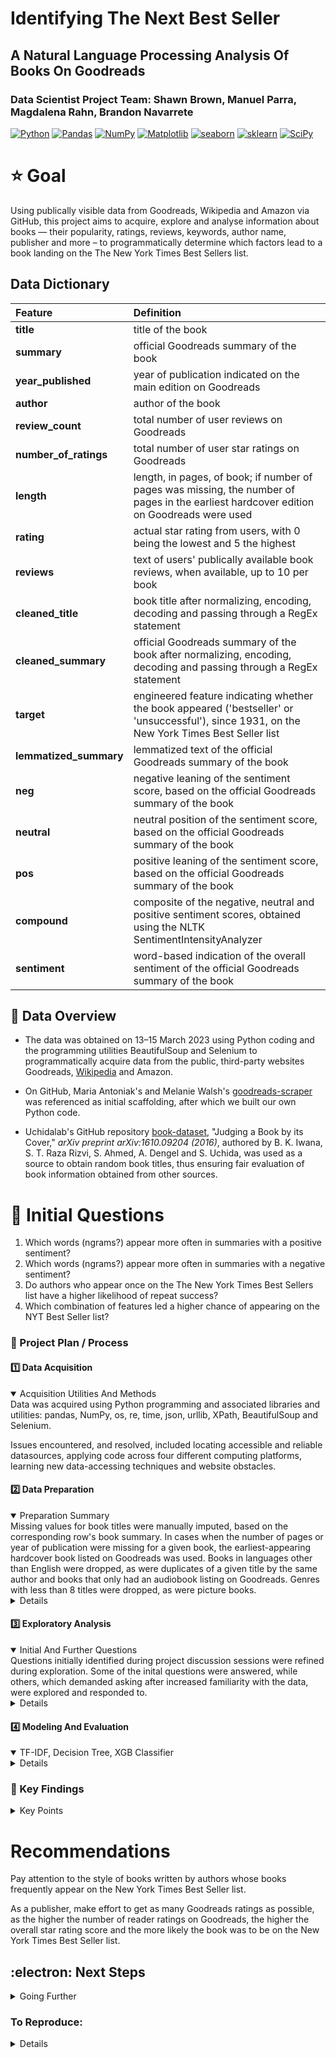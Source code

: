 #  Identifying The Next Best Seller 
## A Natural Language Processing Analysis Of Books On Goodreads  

### Data Scientist Project Team: Shawn Brown, Manuel Parra, Magdalena Rahn, Brandon Navarrete

<a href="#"><img alt="Python" src="https://img.shields.io/badge/Python-013243.svg?logo=python&logoColor=blue"></a>
<a href="#"><img alt="Pandas" src="https://img.shields.io/badge/Pandas-150458.svg?logo=pandas&logoColor=red"></a>
<a href="#"><img alt="NumPy" src="https://img.shields.io/badge/Numpy-2a4d69.svg?logo=numpy&logoColor=black"></a>
<a href="#"><img alt="Matplotlib" src="https://img.shields.io/badge/Matplotlib-8DF9C1.svg?logo=matplotlib&logoColor=blue"></a>
<a href="#"><img alt="seaborn" src="https://img.shields.io/badge/seaborn-65A9A8.svg?logo=pandas&logoColor=red"></a>
<a href="#"><img alt="sklearn" src="https://img.shields.io/badge/sklearn-4b86b4.svg?logo=scikitlearn&logoColor=black"></a>
<a href="#"><img alt="SciPy" src="https://img.shields.io/badge/SciPy-1560bd.svg?logo=scipy&logoColor=blue"></a>

# :star: Goal

Using publically visible data from Goodreads, Wikipedia and Amazon via GitHub, this project aims to acquire, explore and analyse information about books — their popularity, ratings, reviews, keywords, author name, publisher and more – to programmatically determine which factors lead to a book landing on the The New York Times Best Sellers list.



## Data Dictionary


|Feature|              Definition|  
| :------|:------|  
|**title**|            title of the book |  
|**summary**|          official Goodreads summary of the book |                                
|**year_published**|   year of publication indicated on the main edition on Goodreads |  
|**author**|           author of the book|  
|**review_count**|     total number of user reviews on Goodreads|   
|**number_of_ratings**|total number of user star ratings on Goodreads|  
|**length**|           length, in pages, of book; if number of pages was missing, the number of pages in the earliest hardcover edition on Goodreads were used|  
|**rating**|           actual star rating from users, with 0 being the lowest and 5 the highest|  
|**reviews**|          text of users' publically available book reviews, when available, up to 10 per book|  
|**cleaned_title**|    book title after normalizing, encoding, decoding and passing through a RegEx statement|  
|**cleaned_summary**|  official Goodreads summary of the book after normalizing, encoding, decoding and passing through a RegEx statement|  
|**target**|           engineered feature indicating whether the book appeared ('bestseller' or 'unsuccessful'), since 1931, on the New York Times Best Seller list|  
|**lemmatized_summary**|lemmatized text of the official Goodreads summary of the book|  
|**neg**|          negative leaning of the sentiment score, based on the official Goodreads summary of the book|  
|**neutral**|     neutral position of the sentiment score, based on the official Goodreads summary of the book|  
|**pos**|          positive leaning of the sentiment score, based on the official Goodreads summary of the book|  
|**compound**|     composite of the negative, neutral and positive sentiment scores, obtained using the NLTK SentimentIntensityAnalyzer|  
|**sentiment**|    word-based indication of the overall sentiment of the official Goodreads summary of the book|   



## :star2: Data Overview  

* The data was obtained on 13–15 March 2023 using Python coding and the programming utilities BeautifulSoup and Selenium to programmatically acquire data from the public, third-party websites Goodreads, [Wikipedia](https://en.wikipedia.org/wiki/Lists_of_The_New_York_Times_fiction_best_sellers) and Amazon.    

* On GitHub, Maria Antoniak's and Melanie Walsh's [goodreads-scraper](https://github.com/uchidalab/book-dataset) was referenced as initial scaffolding, after which we built our own Python code.    

* Uchidalab's GitHub repository [book-dataset](https://github.com/uchidalab/book-dataset), "Judging a Book by its Cover," _arXiv preprint arXiv:1610.09204 (2016)_, authored by B. K. Iwana, S. T. Raza Rizvi, S. Ahmed, A. Dengel and S. Uchida, was used as a source to obtain random book titles, thus ensuring fair evaluation of book information obtained from other sources.   


    
    
# :star2: Initial Questions

1.  Which words (ngrams?) appear more often in summaries with a positive sentiment?  
2.  Which words (ngrams?) appear more often in summaries with a negative sentiment?  
3.  Do authors who appear once on the The New York Times Best Sellers list have a higher likelihood of repeat success?   
4.  Which combination of features led a higher chance of appearing on the NYT Best Seller list?   



### :dizzy: Project Plan / Process
#### :one:   Data Acquisition

<details open> <summary> Acquisition Utilities And Methods </summary>
Data was acquired using Python programming and associated libraries and utilities: pandas, NumPy, os, re, time, json, urllib, XPath, BeautifulSoup and Selenium.  

Issues encountered, and resolved, included locating accessible and reliable datasources, applying code across four different computing platforms, learning new data-accessing techniques and website obstacles.

</details>



#### :two:   Data Preparation

<details open>  
    <summary>Preparation Summary </summary>
Missing values for book titles were manually imputed, based on the corresponding row's book summary. In cases when the number of pages or year of publication were missing for a given book, the earliest-appearing hardcover book listed on Goodreads was used. Books in languages other than English were dropped, as were duplicates of a given title by the same author and books that only had an audiobook listing on Goodreads. Genres with less than 8 titles were dropped, as were picture books.  
</details>
    
<details>    
After manual imputation, the acquired dataframes of random books were all concatenated, and turned into a final dataframe comprising 3998 rows and 11 columns before tidying. The NYT Best Sellers list comprised 1045 rows and 4 columns before tidying.  

Tidying included dropping any remaining null values, while deliberately in the collective dataframe keeping NYT Best Seller books that had missing values. The missing values were added in later, manually.  
    
After tidying, the books dataframe comprised 3665 rows and 19 columns. Columns created included whether the book appeared on the NYT Best Seller list ('successful': True or False) and columns to hold normalized title, normalized book summary, lemmatized book summary, and the sentiment score based on the NLTK SentimentIntensityAnalyzer. Customized stopwords were introduced to the stopwords process.  
    
Final columns: title, summary, year_published, author, review_count, number_of_ratings, length, genre, rating, reviews, cleaned_title, cleaned_summary, successful, lemmatized_summary, neg, neutral, pos, compound, sentiment.  
</details>

        
#### :three:   Exploratory Analysis

<details open>
<summary> Initial And Further Questions
    </summary>
Questions initially identified during project discussion sessions were refined during exploration. Some of the inital questions were answered, while others, which demanded asking after increased familiarity with the data, were explored and responded to.    
</details>

<details>
Initial Questions  

* Question 1: Looking at bigrams, best-selling author names appeared often, as did character names from series (possibly due to it being a small sample in the data set or people being drawn to series due to emotional connection to characters) and place names.  
    
* Question 4: Which combination of features led a higher chance of appearing on the NYT Best Seller list ? The greater the number of reviews and the greater the number star ratings correspond to a higher overall rating.  A slight correlation was found between  having a higher negative summary sentiment score and being a bestseller.   
      
**Further Questions:**  
* a. How many are books successful and not successful? 0.48% were found to be successful in our dataset.     
* b. Which authors had had the most NYT success? J.D. Robb, Stephen King and Rick Riordan topped the list.      
* c. The max rating for bestseller books is 4.76, while the average rating for bestsellers was 4.10. In unsuccessful books, the average score was 4.00, but the max rating was 4.8.    
* d. What was the distribution of summary sentiment scores based on review count?    
    - For bestsellers, books with a very positive sentiment score had the highest number of reviews, followed by books with a positive sentiment score.  
    - For non-bestsellers, books with a negative summary sentiment score had the highest number of reviews, followed by books with a very negative or a very positive sentiment score.  
    - For the overall train dataset, books with a negative summary-sentiment score had the highest number of reviews, followed by books with a positive sentiment score.  
    - Of the bestseller sentiment scores in the train dataset, 65 had very negative scores, 7 had negative, 1 had neutral, 11 had positive and 43 had very positive.      
* e. Does the length of a book have a relationship to its successs?   
    - The mean length of bestsellers was 477 pages, the median was 400 pages. The standard deviation was about 205 pages. So, 68% of NYT bestsellers had a length of 272 to 682 pages.  
    - Non-bestsellers had an average length of about 355 pages, with a standard deviation of about 175 pages. So, 68% of non-bestsellers had a length between 180 and 530 pages.  
    - Using the CDF (cumulative density function) based on the low end of the non-bestseller standard deviation, it was found that there was a 7% chance of a successful book having a length of 180 pages or less.  
* f. Of all authors, which ones had the most books published ?  J.D. Robb, Stephen King and Louise Penny were the most prolific.  
* g. Which genres are most prevalent? Fiction, non-fiction, fantasy and romance titles topped the list.      
* h. What is the relationship between the sumamry sentiment score and the book length? There was a weak negative correlation, as demonstrated by the Pearson's R test.  
* i. Is there a relationship between length and year published?   
    - Data was plotted and Chi-square test were run on bestsellers, non-bestsellers and on the full train dataset.  
    - On the train dataset, there was a strong positive correlation between length and year published.   
    - For bestsellers, the null hypothesis (there is no relationship between lenght and year published) could NOT be rejected.  
    - Non-bestsellers showed a strong positive correlation between length and year published.  
 
</details>
 
#### :four:   Modeling And Evaluation

<details open>
<summary> TF-IDF, Decision Tree, XGB Classifier  </summary>
</details>
  
<details>
Models  
    
**IDF:** It was decided to use the Decision Tree classification model on the dataset, with the goal of determining which features would lead to a book's success. In order to perform Decision Tree modeling, it was first necessary to obtain the TF-IDF for the words in the lemmatized book summaries. This included dropping words with very low IDF scores and very high IDF scores. The result kept about 24% of the original IDF word list: due to the public-imput nature of Goodreads, many of the official book summaries contained typos and words not encountered in any other context; these words were, accordingly, dropped.    
    
    
**Decision Tree using the XGBoost classifier:**  After having obtained a useable dataframe of IDF word scores, the sklearn method Grid Search was used to probe which parameters would lead to successful models. The XGBoost Classifer, using cross-validation, was imput into Grid Search in order to create the multiple models.    
    
Initial models attempted included XBG regressor, random forest and XGBoost; these returned extremely low recall scores and were deemed unsuitable, leading to the use of the XGBoost classifier. However, due to time constraints and the hours needed in running the XGBoost Classifier on features including the book summary IDF word score, it was deemed wiser to put the inclusion of the IDF word score on hold. Instead, the XGBoost was used on the categorical features excluding the IDF. Before running, dummies for sentiment and genre were made on the original dataframe, the data was split into train and test, the train data was split into X_train and y_train, and then scaled.  

    
**Evaluation**    
Using recall as the target metric with the XGBoost Classifier on the scaled test dataset, the model correctly identified 11 bestsellers known to be bestsellers and 693 non-bestsellers predicted as non-bestsellers. Of all the titles, 21 bestsellers were predicted as non-bestsellers. This produced a recall (false-positives) score of about 34%. Out of all the non-bestsellers, however, only 8 were incorrectly predicted to be bestsellers. This led to an accuracy score of 96%.
  
</details>


### :medal_sports: Key Findings 
<details>
   
   
<summary> Key Points </summary>
   
* NYT Best Seller books had, on average, a longer page count than non-bestsellers.   
* The negativity or the positivity of the book summary sentiment score had little-to-no relationship to the number of ratings a book received.   
* J.D. Robb and Stephen King were top-performing authors from both the random assortment of books and on the New York Times Best Seller list.  

</details>


# Recommendations
Pay attention to the style of books written by authors whose books frequently appear on the New York Times Best Seller list.  

As a publisher, make effort to get as many Goodreads ratings as possible, as the higher the number of reader ratings on Goodreads, the higher the overall star rating score and the more likely the book was to be on the New York Times Best Seller list.  



## :electron: Next Steps
<details>
   
   
<summary> Going Further </summary>  
    
* Future iterations of this project would obtain the publishers of each book and multiple Goodreads user reviews for each book. This would be used for natural language processing (NLP) modeling on the text of the reviews. Feature engineering review sentiment scores would be another option.  
    
* Information on publishers would, likewise, be used as a feature in determining what contributes to a book being a NYT Best Seller title.    
    
* Add the words 'new', 'york', 'times', 'author', 'bestseller', 'alternate', 'cover', 'bestselling', 'edition' for future stopwords when exploring book summaries.

</details>

### To Reproduce:
<details>
  
1. Assure the presence of a Jupyter Notebook or a JupyterLab environment and that Python programming skills are available.     
2. Use the .csv file in this repository and load the data into the Jupyter environment.  
3. Assure a working knowledge of XGBoost, pandas, NumPy, scikit-learn libraries, natural language processing, classification models and statistical tests.  
3. Using the code in this repository, copy the prepare.py, explore.py and model.py files and import them into the Jupyter workbook.  
4. Run the code in order: prepare, explore, model and use this repository, in particular Final_Notebook.ipynb, as a guide in shooting code errors.  

</details>


